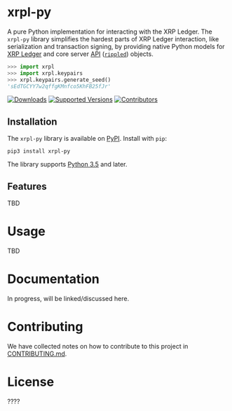 # xrpl-py

A pure Python implementation for interacting with the XRP Ledger. The `xrpl-py` library simplifies the hardest parts of XRP Ledger interaction, like serialization and transaction signing, by providing native Python models for [XRP Ledger](https://xrpl.org/ledger-data-formats.html) and core server [API](https://xrpl.org/api-conventions.html) ([`rippled`](https://github.com/ripple/rippled))  objects.



```py
>>> import xrpl
>>> import xrpl.keypairs
>>> xrpl.keypairs.generate_seed()
'sEdTGCYY7w2qffgKMnfco5KhFB25fJr'

```


[![Downloads](https://pepy.tech/badge/xrpl-py/month)](https://pepy.tech/project/xrpl-py/month)
[![Supported Versions](https://img.shields.io/pypi/pyversions/xrpl-py.svg)](https://pypi.org/project/xrpl-py)
[![Contributors](https://img.shields.io/github/contributors/xpring-eng/xrpl-py.svg)](https://github.com/xpring-eng/xrpl-py/graphs/contributors)


## Installation

The `xrpl-py` library is available on [PyPI](https://pypi.org/). Install with `pip`:


```
pip3 install xrpl-py
```

The library supports [Python 3.5](https://www.python.org/downloads/) and later.


## Features

TBD

# Usage

TBD

# Documentation

In progress, will be linked/discussed here.

# Contributing

We have collected notes on how to contribute to this project in [CONTRIBUTING.md].

[CONTRIBUTING.md]: CONTRIBUTING.md

# License

????
